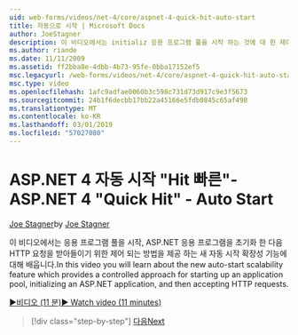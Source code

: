 ```yaml
---
uid: web-forms/videos/net-4/core/aspnet-4-quick-hit-auto-start
title: 자동으로 시작 | Microsoft Docs
author: JoeStagner
description: 이 비디오에서는 initializ 응용 프로그램 풀을 시작 하는 것에 대 한 제어 되는 방법을 제공 하는 새 자동 시작 확장성 기능에 대해 배우게 됩니다...
ms.author: riande
ms.date: 11/11/2009
ms.assetid: ff2bba8e-4dbb-4b73-95fe-0bba17152ef5
msc.legacyurl: /web-forms/videos/net-4/core/aspnet-4-quick-hit-auto-start
msc.type: video
ms.openlocfilehash: 1afc9adfae0060b3c598c731d73d917c9e3f5673
ms.sourcegitcommit: 24b1f6decbb17bb22a45166e5fdb0845c65af498
ms.translationtype: MT
ms.contentlocale: ko-KR
ms.lasthandoff: 03/01/2019
ms.locfileid: "57027080"
---
```

<a name="aspnet-4-quick-hit---auto-start"></a><span data-ttu-id="f4c06-103">ASP.NET 4 자동 시작 "Hit 빠른"-</span><span class="sxs-lookup"><span data-stu-id="f4c06-103">ASP.NET 4 "Quick Hit" - Auto Start</span></span>
====================
<span data-ttu-id="f4c06-104">[Joe Stagner](https://github.com/JoeStagner)</span><span class="sxs-lookup"><span data-stu-id="f4c06-104">by [Joe Stagner](https://github.com/JoeStagner)</span></span>

<span data-ttu-id="f4c06-105">이 비디오에서는 응용 프로그램 풀을 시작, ASP.NET 응용 프로그램을 초기화 한 다음 HTTP 요청을 받아들이기 위한 제어 되는 방법을 제공 하는 새 자동 시작 확장성 기능에 대해 배웁니다.</span><span class="sxs-lookup"><span data-stu-id="f4c06-105">In this video you will learn about the new auto-start scalability feature which provides a controlled approach for starting up an application pool, initializing an ASP.NET application, and then accepting HTTP requests.</span></span> 

[<span data-ttu-id="f4c06-106">&#9654;비디오 (11 분)</span><span class="sxs-lookup"><span data-stu-id="f4c06-106">&#9654; Watch video (11 minutes)</span></span>](https://channel9.msdn.com/Blogs/ASP-NET-Site-Videos/aspnet-4-quick-hit-auto-start)

> [!div class="step-by-step"]
> [<span data-ttu-id="f4c06-107">다음</span><span class="sxs-lookup"><span data-stu-id="f4c06-107">Next</span></span>](aspnet-4-quick-hit-clean-webconfig-files.md)
